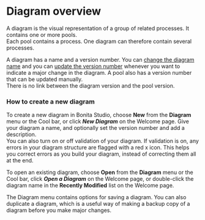 # Diagram overview

A diagram is the visual representation of a group of related processes. It contains one or more pools.  
Each pool contains a process. One diagram can therefore contain several processes.

A diagram has a name and a version number. You can [change the diagram name](bonita-studio-hints-and-tips.md) and you can [update the version number](bonita-studio-hints-and-tips.md) whenever you want to indicate a major change in the diagram. A pool also has a version number that can be updated manually.   
There is no link between the diagram version and the pool version.

### How to create a new diagram

To create a new diagram in Bonita Studio, choose **New** from the **Diagram** menu or the Cool bar, or click **_New Diagram_** on the Welcome page. Give your diagram a name, and optionally set the version number and add a description.  
You can also turn on or off validation of your diagram. If validation is on, any errors in your diagram structure are flagged with a red x icon. This helps you correct errors as you build your diagram, instead of correcting them all at the end.

To open an existing diagram, choose **Open** from the **Diagram** menu or the Cool bar, click **_Open a Diagram_** on the Welcome page, 
or double-click the diagram name in the **Recently Modified** list on the Welcome page.

The Diagram menu contains options for saving a diagram. You can also duplicate a diagram, which is a useful way of making a backup copy of a diagram before you make major changes.
